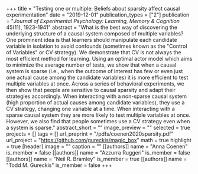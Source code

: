 +++
title = "Testing one or multiple: Beliefs about sparsity affect causal experimentation"
date = "2019-12-01"
publication_types = ["2"]
publication = "_Journal of Experimental Psychology: Learning, Memory & Cognition_ 45(11), 1923-1941"
abstract = "What is the best way of discovering the underlying structure of a causal system composed of multiple variables? One prominent idea is that learners should manipulate each candidate variable in isolation to avoid confounds (sometimes known as the \"Control of Variables\" or CV strategy). We demonstrate that CV is not always the most efficient method for learning. Using an optimal actor model which aims to minimize the average number of tests, we show that when a causal system is sparse (i.e., when the outcome of interest has few or even just one actual cause among the candidate variables) it is more efficient to test multiple variables at once. Across a series of behavioral experiments, we then show that people are sensitive to causal sparsity and adapt their strategies accordingly. When interacting with a non-sparse causal system (high proportion of actual causes among candidate variables), they use a CV strategy, changing one variable at a time. When interacting with a sparse causal system they are more likely to test multiple variables at once. However, we also find that people sometimes use a CV strategy even when a system is sparse."
abstract_short = ""
image_preview = ""
selected = true
projects = []
tags = []
url_preprint = "/pdfs/coenen2020sparsity.pdf"
url_project = "https://github.com/gureckis/magic_box"
math = true
highlight = true
[header]
image = ""
caption = ""
[[authors]]
	name = "Anna Coenen"
	is_member = false
[[authors]]
	name = "Azzurra Ruggeri"
	is_member = false
[[authors]]
	name = "Neil R. Bramley"
	is_member = true
[[authors]]
	name = "Todd M. Gureckis"
	is_member = false
+++
